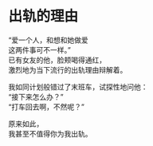 # 出轨的理由

“爱一个人，和想和她做爱\
这两件事可不一样。”\
已有女友的他，脸颊喝得通红，\
激烈地为当下流行的出轨理由辩解着。

我如同计划般错过了末班车，试探性地问他：\
“接下来怎么办？”\
“打车回去啊，不然呢？”

原来如此，\
我甚至不值得你为我出轨。

















